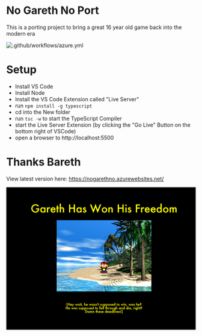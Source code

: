 # No Gareth No Port
This is a porting project to bring a great 16 year old game back into the modern era

![.github/workflows/azure.yml](https://github.com/nbarkhina/nogarethno/workflows/.github/workflows/azure.yml/badge.svg)

# Setup

- Install VS Code
- Install Node
- Install the VS Code Extension called "Live Server"
- run `npm install -g typescript`
- cd into the New folder
- run `tsc -w` to start the TypeScript Compiler
- start the Live Server Extension
  (by clicking the "Go Live" Button on the bottom right of VSCode)
- open a browser to http://localhost:5500



# Thanks Bareth
View latest version here: https://nogarethno.azurewebsites.net/


![alt](./game/data/images/win.bmp)
